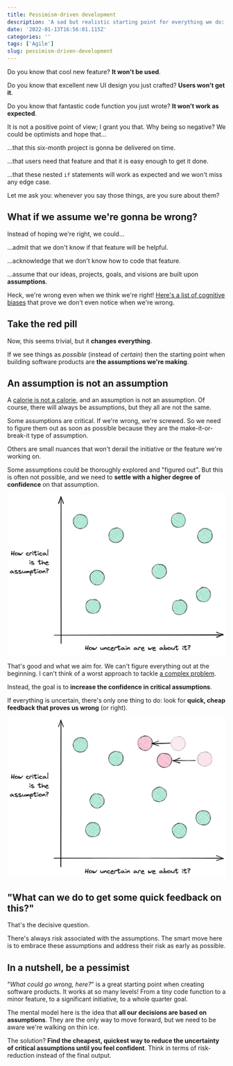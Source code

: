 ```yaml
---
title: Pessimism-driven development
description: 'A sad but realistic starting point for everything we do: Things can go wrong and will go wrong.'
date: '2022-01-13T16:56:01.115Z'
categories: ''
tags: ['Agile']
slug: pessimism-driven-development
---
```



Do you know that cool new feature? **It won't be used**.

Do you know that excellent new UI design you just crafted? **Users won't get it**.

Do you know that fantastic code function you just wrote? **It won't work as expected**.

It is not a positive point of view; I grant you that. Why being so negative? We could be optimists and hope that…

…that this six-month project is gonna be delivered on time.

…that users need that feature and that it is easy enough to get it done.

…that these nested `if` statements will work as expected and we won't miss any edge case.

Let me ask you: whenever you say those things, are you sure about them?


## What if we assume we're gonna be wrong?

Instead of hoping we're right, we could…

…admit that we don't know if that feature will be helpful.

…acknowledge that we don't know how to code that feature.

…assume that our ideas, projects, goals, and visions are built upon **assumptions**.

Heck, we're wrong even when we think we're right! [Here's a list of cognitive biases](https://en.wikipedia.org/wiki/List_of_cognitive_biases) that prove we don't even notice when we're wrong.


## Take the red pill

Now, this seems trivial, but it **changes everything**.

If we see things as *possible* (instead of *certain*) then the starting point when building software products are **the assumptions we're making**.


## An assumption is not an assumption

A [calorie is not a calorie](https://www.trainingpeaks.com/blog/a-calorie-is-not-a-calorie/), and an assumption is not an assumption. Of course, there will always be assumptions, but they all are not the same.

Some assumptions are critical. If we're wrong, we're screwed. So we need to figure them out as soon as possible because they are the make-it-or-break-it type of assumption.

Others are small nuances that won't derail the initiative or the feature we're working on.

Some assumptions could be thoroughly explored and "figured out". But this is often not possible, and we need to **settle with a higher degree of confidence** on that assumption.

![We can map assumptions depending on their uncertainty and potential impact](./assumption-1.png)

That's good and what we aim for. We can't figure everything out at the beginning. I can't think of a worst approach to tackle [a complex problem](https://afontcu.dev/embrace-unknowns/).

Instead, the goal is to **increase the confidence in critical assumptions**.

If everything is uncertain, there's only one thing to do: look for **quick, cheap feedback that proves us wrong** (or right).


![Start with the biggest, most critical assumptions!](./assumption-2.png)



## "What can we do to get some quick feedback on this?"

That's the decisive question.

There's always risk associated with the assumptions. The smart move here is to embrace these assumptions and address their risk as early as possible.


## In a nutshell, be a pessimist

"*What could go wrong, here?*" is a great starting point when creating software products. It works at so many levels! From a tiny code function to a minor feature, to a significant initiative, to a whole quarter goal.

The mental model here is the idea that **all our decisions are based on assumptions**. They are the only way to move forward, but we need to be aware we're walking on thin ice.

The solution? **Find the cheapest, quickest way to reduce the uncertainty of critical assumptions until you feel confident**. Think in terms of risk-reduction instead of the final output.




<!--
## But but but.

Assumptions are not limited to features and quarter goals, though. When I code I make a ton of assumptions, and I strive for quick feedback on them.

For instance, I assume I got the requirements right, and that I wrote the code I intended to write. And what's the best way to increase the confidence on those assumptions? You know the answer: to write automated tests. -->

<!-- But the worst part is that we find out **too late**.

Keep the cost of change as low as possible. Also, learn what's hard to change and what's not.

As a front-end engineer, for instance, I know what things are easy to tweak on a UI and what things are not. There's no point in debating over a small detail for a long period of time if changing it is fast and simple. -->